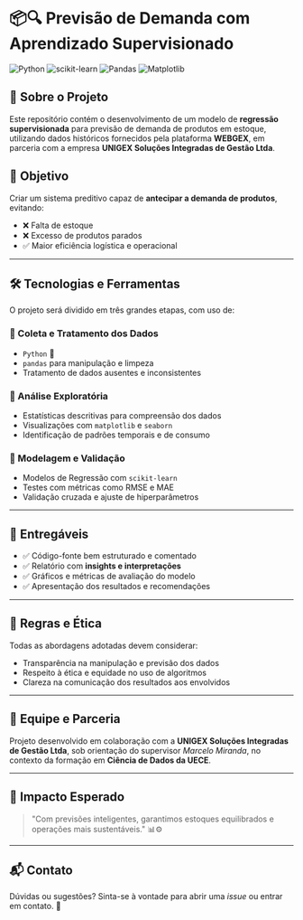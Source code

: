 # 📦🔍 Previsão de Demanda com Aprendizado Supervisionado

![Python](https://img.shields.io/badge/Python-3.10-blue?logo=python)
![scikit-learn](https://img.shields.io/badge/Scikit--Learn-ML-orange)
![Pandas](https://img.shields.io/badge/Pandas-Data--Processing-yellowgreen)
![Matplotlib](https://img.shields.io/badge/Matplotlib-Visualization-blueviolet)

## 📌 Sobre o Projeto

Este repositório contém o desenvolvimento de um modelo de **regressão supervisionada** para previsão de demanda de produtos em estoque, utilizando dados históricos fornecidos pela plataforma **WEBGEX**, em parceria com a empresa **UNIGEX Soluções Integradas de Gestão Ltda**.

## 🎯 Objetivo

Criar um sistema preditivo capaz de **antecipar a demanda de produtos**, evitando:

-   ❌ Falta de estoque
-   ❌ Excesso de produtos parados
-   ✅ Maior eficiência logística e operacional

---

## 🛠️ Tecnologias e Ferramentas

O projeto será dividido em três grandes etapas, com uso de:

### 🔹 Coleta e Tratamento dos Dados

-   `Python` 🐍
-   `pandas` para manipulação e limpeza
-   Tratamento de dados ausentes e inconsistentes

### 🔸 Análise Exploratória

-   Estatísticas descritivas para compreensão dos dados
-   Visualizações com `matplotlib` e `seaborn`
-   Identificação de padrões temporais e de consumo

### 🔸 Modelagem e Validação

-   Modelos de Regressão com `scikit-learn`
-   Testes com métricas como RMSE e MAE
-   Validação cruzada e ajuste de hiperparâmetros

---

## 📂 Entregáveis

-   ✅ Código-fonte bem estruturado e comentado
-   ✅ Relatório com **insights e interpretações**
-   ✅ Gráficos e métricas de avaliação do modelo
-   ✅ Apresentação dos resultados e recomendações

---

## 📜 Regras e Ética

Todas as abordagens adotadas devem considerar:

-   Transparência na manipulação e previsão dos dados
-   Respeito à ética e equidade no uso de algoritmos
-   Clareza na comunicação dos resultados aos envolvidos

---

## 👥 Equipe e Parceria

Projeto desenvolvido em colaboração com a **UNIGEX Soluções Integradas de Gestão Ltda**, sob orientação do supervisor _Marcelo Miranda_, no contexto da formação em **Ciência de Dados da UECE**.

---

## 🧠 Impacto Esperado

> "Com previsões inteligentes, garantimos estoques equilibrados e operações mais sustentáveis." 📊⚙️

---

## 📬 Contato

Dúvidas ou sugestões? Sinta-se à vontade para abrir uma _issue_ ou entrar em contato. 🤝
